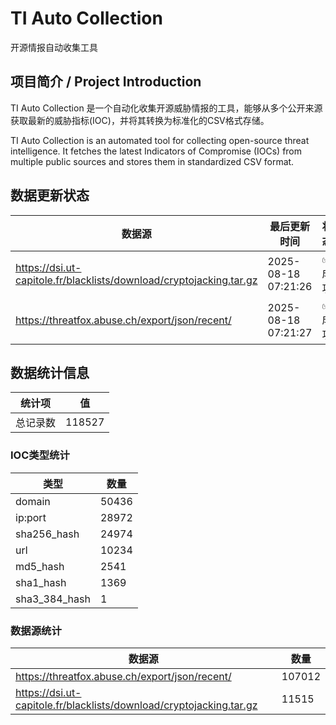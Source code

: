 # TI Auto Collection

 开源情报自动收集工具

## 项目简介 / Project Introduction

TI Auto Collection 是一个自动化收集开源威胁情报的工具，能够从多个公开来源获取最新的威胁指标(IOC)，并将其转换为标准化的CSV格式存储。

TI Auto Collection is an automated tool for collecting open-source threat intelligence. It fetches the latest Indicators of Compromise (IOCs) from multiple public sources and stores them in standardized CSV format.

## 数据更新状态

| 数据源 | 最后更新时间 | 状态 |
|--------|------------|------|
| https://dsi.ut-capitole.fr/blacklists/download/cryptojacking.tar.gz | 2025-08-18 07:21:26 | ✅ 成功 |
| https://threatfox.abuse.ch/export/json/recent/ | 2025-08-18 07:21:27 | ✅ 成功 |
















































































































































## 数据统计信息

| 统计项 | 值 |
|--------|----|
| 总记录数 | 118527 |

### IOC类型统计

| 类型 | 数量 |
|------|------|
| domain | 50436 |
| ip:port | 28972 |
| sha256_hash | 24974 |
| url | 10234 |
| md5_hash | 2541 |
| sha1_hash | 1369 |
| sha3_384_hash | 1 |

### 数据源统计

| 数据源 | 数量 |
|--------|------|
| https://threatfox.abuse.ch/export/json/recent/ | 107012 |
| https://dsi.ut-capitole.fr/blacklists/download/cryptojacking.tar.gz | 11515 |
